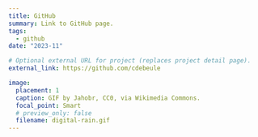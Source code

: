 ```yaml
---
title: GitHub
summary: Link to GitHub page.
tags:
  - github
date: "2023-11"

# Optional external URL for project (replaces project detail page).
external_link: https://github.com/cdebeule

image:
  placement: 1
  caption: GIF by Jahobr, CC0, via Wikimedia Commons.
  focal_point: Smart
  # preview_only: false
  filename: digital-rain.gif
---
```

